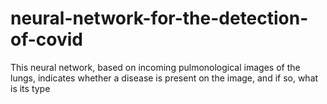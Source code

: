 # neural-network-for-the-detection-of-covid
This neural network, based on incoming pulmonological images of the lungs, indicates whether a disease is present on the image, and if so, what is its type
